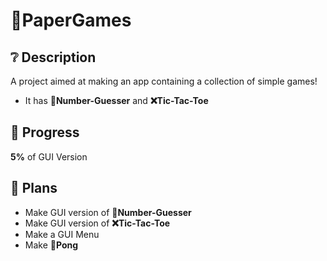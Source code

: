 # 📝PaperGames
## ❔ Description
A project aimed at making an app containing a collection of simple games!
- It has **🔢Number-Guesser** and **❌Tic-Tac-Toe**
## 🚀 Progress
**5%** of GUI Version
## 📜 Plans
- Make GUI version of **🔢Number-Guesser**
- Make GUI version of **❌Tic-Tac-Toe**
- Make a GUI Menu
- Make **🏓Pong**
